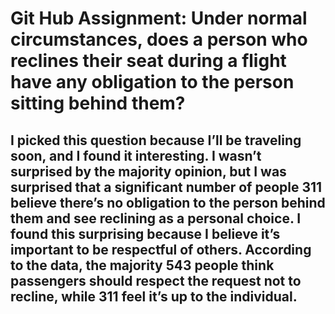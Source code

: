 # Git Hub Assignment: Under normal circumstances, does a person who reclines their seat during a flight have any obligation to the person sitting behind them?

## I picked this question because I’ll be traveling soon, and I found it interesting. I wasn’t surprised by the majority opinion, but I was surprised that a significant number of people 311 believe there’s no obligation to the person behind them and see reclining as a personal choice. I found this surprising because I believe it’s important to be respectful of others. According to the data, the majority 543 people think passengers should respect the request not to recline, while 311 feel it’s up to the individual.

